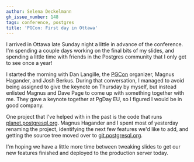 ```yaml
---
author: Selena Deckelmann
gh_issue_number: 148
tags: conference, postgres
title: 'PGCon: First day in Ottawa'
---
```




I arrived in Ottawa late Sunday night a little in advance of the conference. I'm spending a couple days working on the final bits of my slides, and spending a little time with friends in the Postgres community that I only get to see once a year!

I started the morning with Dan Langille, the [PGCon](http://pgcon.org/) organizer, Magnus Hagander, and Josh Berkus. During that conversation, I managed to avoid being assigned to give the keynote on Thursday by myself, but instead enlisted Magnus and Dave Page to come up with something together with me. They gave a keynote together at PgDay EU, so I figured I would be in good company.

One project that I've helped with in the past is the code that runs [planet.postgresql.org](http://planet.postgresql.org/). Magnus Hagander and I spent most of yesterday renaming the project, identifying the next few features we'd like to add, and getting the source tree moved over to [git.postgresql.org](http://git.postgresql.org).

I'm hoping we have a little more time between tweaking slides to get our new features finished and deployed to the production server today.


